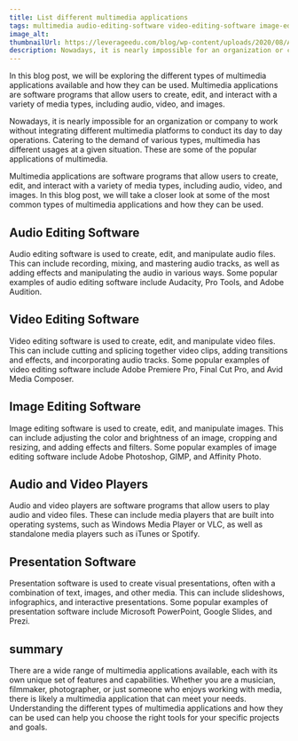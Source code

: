```yaml
---
title: List different multimedia applications
tags: multimedia audio-editing-software video-editing-software image-editing-software audio-and-video-players presentation-software
image_alt:
thumbnailUrl: https://leverageedu.com/blog/wp-content/uploads/2020/08/Applications-of-Multimedia.png
description: Nowadays, it is nearly impossible for an organization or company to work without integrating different multimedia platforms to conduct its day to day operations. Catering to the demand of various types, multimedia has different usages at a given situation. These are some of the popular applications of multimedia.
---
```

In this blog post, we will be exploring the different types of multimedia applications available and how they can be used. Multimedia applications are software programs that allow users to create, edit, and interact with a variety of media types, including audio, video, and images.

Nowadays, it is nearly impossible for an organization or company to work without integrating different multimedia platforms to conduct its day to day operations. Catering to the demand of various types, multimedia has different usages at a given situation. These are some of the popular applications of multimedia.

Multimedia applications are software programs that allow users to create, edit, and interact with a variety of media types, including audio, video, and images. In this blog post, we will take a closer look at some of the most common types of multimedia applications and how they can be used.

## Audio Editing Software

Audio editing software is used to create, edit, and manipulate audio files. This can include recording, mixing, and mastering audio tracks, as well as adding effects and manipulating the audio in various ways. Some popular examples of audio editing software include Audacity, Pro Tools, and Adobe Audition.

## Video Editing Software

Video editing software is used to create, edit, and manipulate video files. This can include cutting and splicing together video clips, adding transitions and effects, and incorporating audio tracks. Some popular examples of video editing software include Adobe Premiere Pro, Final Cut Pro, and Avid Media Composer.

## Image Editing Software

Image editing software is used to create, edit, and manipulate images. This can include adjusting the color and brightness of an image, cropping and resizing, and adding effects and filters. Some popular examples of image editing software include Adobe Photoshop, GIMP, and Affinity Photo.

## Audio and Video Players

Audio and video players are software programs that allow users to play audio and video files. These can include media players that are built into operating systems, such as Windows Media Player or VLC, as well as standalone media players such as iTunes or Spotify.

## Presentation Software

Presentation software is used to create visual presentations, often with a combination of text, images, and other media. This can include slideshows, infographics, and interactive presentations. Some popular examples of presentation software include Microsoft PowerPoint, Google Slides, and Prezi.

## summary

There are a wide range of multimedia applications available, each with its own unique set of features and capabilities. Whether you are a musician, filmmaker, photographer, or just someone who enjoys working with media, there is likely a multimedia application that can meet your needs. Understanding the different types of multimedia applications and how they can be used can help you choose the right tools for your specific projects and goals.
